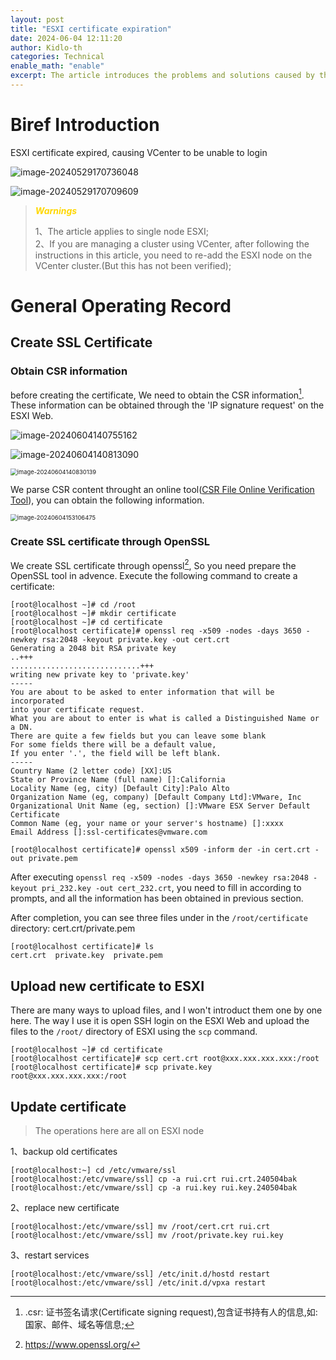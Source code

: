 ```yaml
---
layout: post
title: "ESXI certificate expiration"
date: 2024-06-04 12:11:20
author: Kidlo-th
categories: Technical
enable_math: "enable"
excerpt: The article introduces the problems and solutions caused by the expiration of ESXI certififcate
---
```


# Biref Introduction

ESXI certificate expired, causing VCenter to be unable to login

![image-20240529170736048](https://only-picture.oss-cn-beijing.aliyuncs.com/images/202405291707111.png)

![image-20240529170709609](https://only-picture.oss-cn-beijing.aliyuncs.com/images/202405291707745.png)

> ***<font color='Gold'>Warnings</font>***  
>
> 1、The article applies to single node ESXI;  
> 2、If you are managing a cluster using VCenter, after following the instructions in this article, you need to re-add the ESXI node on the VCenter cluster.(But this has not been verified);

# General Operating Record

## Create SSL Certificate

### Obtain CSR information

before creating the certificate, We need to obtain the CSR information[^1]. These information can be obtained through the 'IP signature request' on the ESXI Web.

![image-20240604140755162](https://only-picture.oss-cn-beijing.aliyuncs.com/images/202406041407425.png)

![image-20240604140813090](https://only-picture.oss-cn-beijing.aliyuncs.com/images/202406041408164.png)

<img src="https://only-picture.oss-cn-beijing.aliyuncs.com/images/202406041408231.png" alt="image-20240604140830139" style="zoom:67%;" />

We parse CSR content throught an online tool([CSR File Online Verification Tool](https://csr.chinassl.net/decoder-csr.html)), you can obtain the following information.

<img src="https://only-picture.oss-cn-beijing.aliyuncs.com/images/202406041531598.png" alt="image-20240604153106475" style="zoom:67%;" />

### Create SSL certificate through OpenSSL

We create SSL certificate through openssl[^2], So you need prepare the OpenSSL tool in advence. Execute the following command to create a certificate:

```shell
[root@localhost ~]# cd /root
[root@localhost ~]# mkdir certificate
[root@localhost ~]# cd certificate
[root@localhost certificate]# openssl req -x509 -nodes -days 3650 -newkey rsa:2048 -keyout private.key -out cert.crt
Generating a 2048 bit RSA private key
..+++
.............................+++
writing new private key to 'private.key'
-----
You are about to be asked to enter information that will be incorporated
into your certificate request.
What you are about to enter is what is called a Distinguished Name or a DN.
There are quite a few fields but you can leave some blank
For some fields there will be a default value,
If you enter '.', the field will be left blank.
-----
Country Name (2 letter code) [XX]:US
State or Province Name (full name) []:California
Locality Name (eg, city) [Default City]:Palo Alto
Organization Name (eg, company) [Default Company Ltd]:VMware, Inc
Organizational Unit Name (eg, section) []:VMware ESX Server Default Certificate
Common Name (eg, your name or your server's hostname) []:xxxx
Email Address []:ssl-certificates@vmware.com

[root@localhost certificate]# openssl x509 -inform der -in cert.crt -out private.pem
```

After executing `openssl req -x509 -nodes -days 3650 -newkey rsa:2048 -keyout pri_232.key -out cert_232.crt`, you need to fill in according to prompts, and all the information has been obtained in previous section.

After completion, you can see three files under in the `/root/certificate` directory: cert.crt/private.pem

```shell
[root@localhost certificate]# ls
cert.crt  private.key  private.pem
```

## Upload new certificate to ESXI

There are many ways to upload files, and I won't introduct them one by one here. The way I use it is open SSH login on the ESXI Web and upload the files to the `/root/` directory of ESXI using the `scp` command.

```shell
[root@localhost ~]# cd certificate
[root@localhost certificate]# scp cert.crt root@xxx.xxx.xxx.xxx:/root
[root@localhost certificate]# scp private.key root@xxx.xxx.xxx.xxx:/root
```

## Update certificate

> The operations here are all on ESXI node

1、backup old certificates

```shell
[root@localhost:~] cd /etc/vmware/ssl
[root@localhost:/etc/vmware/ssl] cp -a rui.crt rui.crt.240504bak
[root@localhost:/etc/vmware/ssl] cp -a rui.key rui.key.240504bak	
```

2、replace new certificate

```shell
[root@localhost:/etc/vmware/ssl] mv /root/cert.crt rui.crt
[root@localhost:/etc/vmware/ssl] mv /root/private.key rui.key
```

3、restart services

```shell
[root@localhost:/etc/vmware/ssl] /etc/init.d/hostd restart
[root@localhost:/etc/vmware/ssl] /etc/init.d/vpxa restart
```



[^1]:.csr: 证书签名请求(Certificate signing request),包含证书持有人的信息,如:国家、邮件、域名等信息;
[^2]: https://www.openssl.org/












